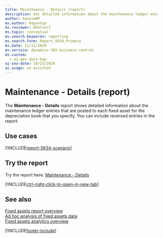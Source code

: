 ```yaml
---
title: Maintenance - Details (report)
description: Get detailed information about the maintenance ledger entries for your fixed assets.
author: kennieNP
ms.author: kepontop
ms.reviewer: bholtorf
ms.topic: conceptual
ms.search.keywords: reporting
ms.search.form: Report_5634_Primary
ms.date: 11/11/2024
ms.service: dynamics-365-business-central
ms.custom:
  - ai-gen-docs-bap
ai-seo-date: 10/23/2024
ai.usage: ai-assisted
---
```


# Maintenance - Details (report)

The **Maintenance - Details** report shows detailed information about the maintenance ledger entries that are posted to each fixed asset for the depreciation book that you specify. You can include reversed entries in the report.

## Use cases

[!INCLUDE[report-5634-scenario](../includes/report-5634-scenario-include.md)]

<!-- 

Prompt

Below is a report in an ERP system. Provide 3-4 use cases for different personas working with fixed asset management or finance for fixed assets.

Format like this:    
  
As a <persona>, use the report to    
* use case 1  
* use case 2    

Do not capitalize the persona names. 

Do not start lines with "Use the data to"

## Report name
Maintenance - Details

## Report description

### What the report does

### Use cases

Please include your data sources and URLs

-->

## Try the report

Try the report here: [Maintenance - Details](https://businesscentral.dynamics.com?report=5634)

[!INCLUDE[ctrl-right-click-to-open-in-new-tab](../includes/ctrl-right-click-to-open-in-new-tab.md)]

## See also

[Fixed assets report overview](../fa-reports.md)  
[Ad hoc analysis of fixed assets data](../ad-hoc-analysis-fa.md)  
[Fixed assets analytics overview](../fa-analytics-overview.md)  

[!INCLUDE[footer-include](../includes/footer-banner.md)]